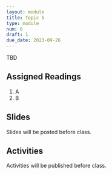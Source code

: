 ```yaml
---
layout: module
title: Topic 5
type: module
num: 6
draft: 1
due_date: 2023-09-26
---
```

TBD

## Assigned Readings

1. A
2. B

## Slides
Slides will be posted before class.


## Activities
Activities will be published before class.
